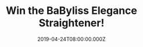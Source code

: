 ---
campaign-uuid: "c-edcca375-7959-4736-a90f-c901fc4dad6d"
type: "Preview"
category: "Gifts"
date: "2019-04-24T08:00:00.000Z"
end-date: "2019-05-24T22:59:00.000Z"
disable-form: false
is_promoted: true
has_entry_page: true
title: "Win the BaByliss Elegance Straightener!"
competition-description: "<p>Nothing better than achieving beautiful salon sleek hair.\
  \ Soft, smooth and shiny hair… We want you to look your best that is why we are\
  \ giving you the chance of winning the BaByliss Pro 235 Elegance Straightener. Designed\
  \ with curved housing, the Pro 235 Elegance straightener gives you the freedom to\
  \ straighten and curl your hair.</p>\n<p>Ready to show your perfect hair anywhere\
  \ you go? Click below for a chance to win.</p>\n"
hero-header: "Win the BaByliss Elegance Straightener!"
terms-confirmation: "N/A"
banner-img: "https://assets.expresslyapp.com/asset-fcc37d97-d7e5-4f12-b643-98058c666cd5.jpg"
logo-left-href: "http://club.expressly.io"
logo-left-image: "https://assets.expresslyapp.com/asset-f2f51da9-f638-4123-955e-ab6e7f4b0d14.jpg"
logo-left-title: "Expressly Club"
bg-image-hero: "https://assets.expresslyapp.com/asset-0044a679-c93c-40a8-a351-21850be78374.jpg"
bg-image-first: "https://assets.expresslyapp.com/asset-4cd5569b-0afa-47e7-a4e6-315aef548255.jpg"
section1-content: "<p>The BaByliss Pro 235 Elegance Straightener provides Salon results\
  \ at home. Reaching a top 235ºC salon temperature and ready to use in just 15 seconds,\
  \ quick, easy styling has just become achievable. The straightener features 25%\
  \ longer nano-ceramic plates, meaning you can straighten larger sections of hair\
  \ in one stroke, giving you fast results with an ultimate smooth finish.</p>\n<p>Featuring\
  \ an Advanced Ceramic heating system, this BaByliss straightener has ultra-fast\
  \ heat recovery to maintain constant high heat during use, for beautiful, sleek\
  \ hair. </p>\n<p>Enter below and it could be yours!</p>\n"
entry-title: "Win the BaByliss Elegance Straightener!"
entry-content: "<p>Enter the draw to win the BaByliss Elegance Straightener by entering\
  \ below before 23:59 on 24th of May 2019.</p>\n"
has-winner: false
prize-description: "The BaByliss Elegance Straightener!"
special-conditions: "Multiple entries are allowed up to one every day"
country-restrictions:
- "GB"
---